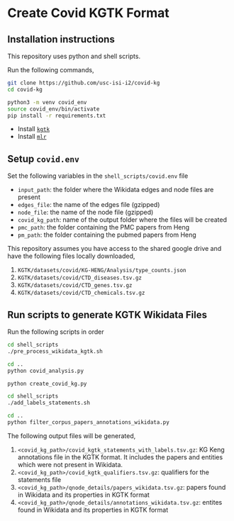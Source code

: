 # Create Covid KGTK Format

## Installation instructions

This repository uses python and shell scripts.

Run the following commands,
```.bash
git clone https://github.com/usc-isi-i2/covid-kg
cd covid-kg

python3 -m venv covid_env
source covid_env/bin/activate
pip install -r requirements.txt

```

- Install [`kgtk`](https://github.com/usc-isi-i2/kgtk)
- Install [`mlr`](https://johnkerl.org/miller/doc/build.html)

## Setup `covid.env`

Set the following variables in the `shell_scripts/covid.env` file
-  `input_path`: the folder where the Wikidata edges and node files are present
- `edges_file`: the name of the edges file (gzipped)
- `node_file`: the name of the node file (gzipped)
- `covid_kg_path`: name of the output folder where the files will be created
- `pmc_path`: the folder containing the PMC papers from Heng
- `pm_path`: the folder containing the pubmed papers from Heng

This repository assumes you have access to the shared google drive and have the following files locally downloaded,
1. `KGTK/datasets/covid/KG-HENG/Analysis/type_counts.json`
2. `KGTK/datasets/covid/CTD_diseases.tsv.gz`
3. `KGTK/datasets/covid/CTD_genes.tsv.gz`
4. `KGTK/datasets/covid/CTD_chemicals.tsv.gz`


## Run scripts to generate KGTK Wikidata Files

Run the following scripts in order
```.bash
cd shell_scripts
./pre_process_wikidata_kgtk.sh

cd ..
python covid_analysis.py

python create_covid_kg.py

cd shell_scripts
./add_labels_statements.sh

cd ..
python filter_corpus_papers_annotations_wikidata.py
```

The following output files will be generated,
1. `<covid_kg_path>/covid_kgtk_statements_with_labels.tsv.gz`: KG Keng annotations file in the KGTK format. It includes
the papers and entities which were not present in Wikidata.
2. `<covid_kg_path>/covid_kgtk_qualifiers.tsv.gz`: qualifiers for the statements file
3. `<covid_kg_path>/qnode_details/papers_wikidata.tsv.gz`: papers found in Wikidata and its properties in KGTK format
4. `<covid_kg_path>/qnode_details/annotations_wikidata.tsv.gz`: entites found in Wikidata and its properties in KGTK format 
